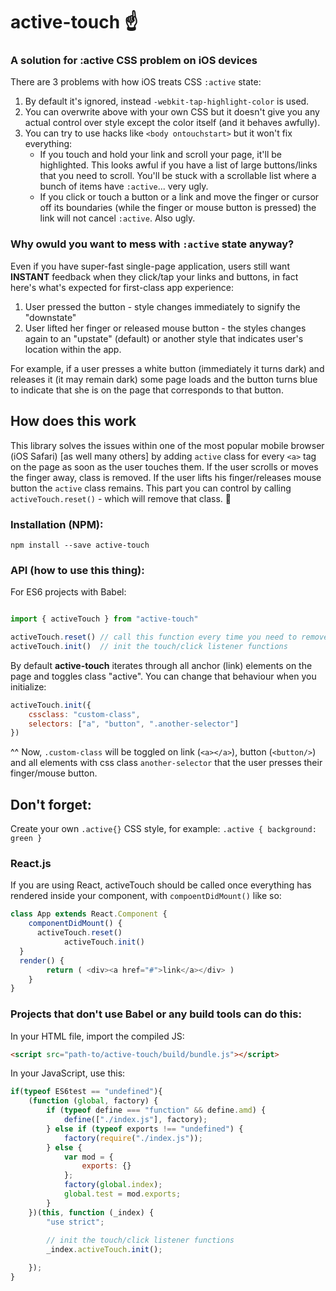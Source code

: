 # active-touch ☝️
### A solution for :active CSS problem on iOS devices

There are 3 problems with how iOS treats CSS `:active` state:

1. By default it's ignored, instead `-webkit-tap-highlight-color` is used.
1. You can overwrite above with your own CSS but it doesn't give you any actual control over style except the color itself (and it behaves awfully).
1. You can try to use hacks like `<body ontouchstart>` but it won't fix everything:
	* If you touch and hold your link and scroll your page, it'll be highlighted. This looks awful if you have a list of large buttons/links that you need to scroll. You'll be stuck with a scrollable list where a bunch of items have `:active`... very ugly.
	* If you click or touch a button or a link and move the finger or cursor off its boundaries (while the finger or mouse button is pressed) the link will not cancel `:active`. Also ugly.

### Why owuld you want to mess with `:active` state anyway?
Even if you have super-fast single-page application, users still want **INSTANT** feedback when they click/tap your links and buttons, in fact here's what's expected for first-class app experience:
1. User pressed the button - style changes immediately to signify the "downstate"
1. User lifted her finger or released mouse button - the styles changes again to an "upstate" (default) or another style that indicates user's location within the app.

For example, if a user presses a white button (immediately it turns dark) and releases it (it may remain dark) some page loads and the button turns blue to indicate that she is on the page that corresponds to that button.

## How does this work
This library solves the issues within one of the most popular mobile browser (iOS Safari) [as well many others] by adding `active` class for every `<a>` tag on the page as soon as the user touches them. If the user scrolls or moves the finger away, class is removed. If the user lifts his finger/releases mouse button the `active` class remains. This part you can control by calling `activeTouch.reset()` - which will remove that class. 🎉

### Installation (NPM):
`npm install --save active-touch`

### API (how to use this thing):
For ES6 projects with Babel:

```javascript

import { activeTouch } from "active-touch"

activeTouch.reset() // call this function every time you need to remove all `active` classes (like when new page is loaded)
activeTouch.init()	// init the touch/click listener functions

```
By default **active-touch** iterates through all anchor (link) elements on the page and toggles class "active". You can change that behaviour when you initialize:

```javascript
activeTouch.init({
	cssclass: "custom-class",
	selectors: ["a", "button", ".another-selector"]
})
```
^^ Now, `.custom-class` will be toggled on link (`<a></a>`), button (`<button/>`) and all elements with css class `another-selector` that the user presses their finger/mouse button.

## Don't forget:
Create your own `.active{}` CSS style, for example: `.active { background: green }`

### React.js
If you are using React, activeTouch should be called once everything has rendered inside your component, with `compoentDidMount()` like so:
```javascript
class App extends React.Component {
	componentDidMount() {
      activeTouch.reset()
	 		activeTouch.init()
  }
  render() {
		return ( <div><a href="#">link</a></div> )
	}
}
```


### Projects that don't use Babel or any build tools can do this:

In your HTML file, import the compiled JS:
```html
<script src="path-to/active-touch/build/bundle.js"></script>
```

In your JavaScript, use this:
```javascript
if(typeof ES6test == "undefined"){
	(function (global, factory) {
		if (typeof define === "function" && define.amd) {
			define(["./index.js"], factory);
		} else if (typeof exports !== "undefined") {
			factory(require("./index.js"));
		} else {
			var mod = {
				exports: {}
			};
			factory(global.index);
			global.test = mod.exports;
		}
	})(this, function (_index) {
		"use strict";
				
		// init the touch/click listener functions
		_index.activeTouch.init();

	});
}
```
